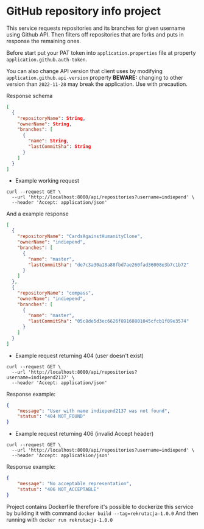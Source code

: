 GitHub repository info project
=====

This service requests repositories and its branches for given username using Github API.
Then filters off repositories that are forks and puts in response the remaining ones.

Before start put your PAT token into `application.properties` file at property `application.github.auth-token`.

You can also change API version that client uses by modifying `application.github.api-version` property 
**BEWARE:** changing to other version than `2022-11-28` may break the application. Use with precaution.

Response schema
```json
[
  {
    "repositoryName": String,
    "ownerName": String,
    "branches": [
      {
        "name": String,
        "lastCommitSha": String
      }
    ]
  }  
]
```

* Example working request 
```curl
curl --request GET \
  --url 'http://localhost:8080/api/repositories?username=indiepend' \
  --header 'Accept: application/json'
```
And a example response
```json
[
  {	    
    "repositoryName": "CardsAgainstHumanityClone",
    "ownerName": "indiepend",
    "branches": [
      {
        "name": "master", 
        "lastCommitSha": "de7c3a30a18a88fbd7ae260fad36008e3b7c1b72"
      }
    ]
  },	  
  {	    
    "repositoryName": "compass",
    "ownerName": "indiepend",
    "branches": [
      {
        "name": "master",
        "lastCommitSha": "05c8de5d3ec6626f89160801045cfcb1f09e3574"
      }
    ]
  }
]
```
* Example request returning 404 (user doesn't exist)
```curl
curl --request GET \
  --url 'http://localhost:8080/api/repositories?username=indiepend2137' \
  --header 'Accept: application/json'
```
Response example:
```json
{
	"message": "User with name indiepend2137 was not found",
	"status": "404 NOT_FOUND"
}
```

* Example request returning 406 (invalid Accept header)
```curl
curl --request GET \
  --url 'http://localhost:8080/api/repositories?username=indiepend' \
  --header 'Accept: applicatkion/json'
```
Response example:
```json
{
	"message": "No acceptable representation",
	"status": "406 NOT_ACCEPTABLE"
}
```

Project contains Dockerfile therefore it's possible to dockerize this service by building it with command
`docker build --tag=rekrutacja-1.0.0`
And then running with
`docker run rekrutacja-1.0.0`